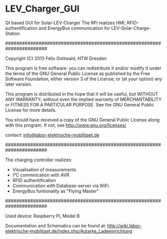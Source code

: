 LEV_Charger_GUI
===============

Qt based GUI for Solar-LEV-Charger
The RPi realizes HMI, RFID-authentification and EnergyBus communication
for LEV-Solar-Charge-Station

#######################################################################

Copyright (C) 2013  Felix Gottwald, HTW Dresden

  This program is free software: you can redistribute it and/or modify
  it under the terms of the GNU General Public License as published by
  the Free Software Foundation, either version 3 of the License, or
  (at your option) any later version.

  This program is distributed in the hope that it will be useful,
  but WITHOUT ANY WARRANTY; without even the implied warranty of
  MERCHANTABILITY or FITNESS FOR A PARTICULAR PURPOSE.  See the
  GNU General Public License for more details.

  You should have received a copy of the GNU General Public License
  along with this program.  If not, see <http://www.gnu.org/licenses/>

contact:
info@labor-elektrische-mobilitaet.de

#######################################################################

The charging controller realizes:
- Visualisation of measurements 
- I²C commnication with AVR 
- RFID authentification 
- Communication with Database-server via WiFi
- EnergyBus funtionality as "Flying Master"

#######################################################################

Used device: Raspberry Pi, Model B

Documentation and Schematics can be found at: 
http://wiki.labor-elektrische-mobilitaet.de/index.php/Autarke_Ladeeinrichtung

